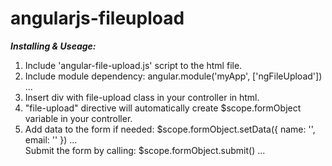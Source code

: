 angularjs-fileupload
====================

<b><i>Installing & Useage:</i></b>
  
<ol>
    <li>
        Include 'angular-file-upload.js' script to the html file.
    </li>
    <li>
        Include module dependency: angular.module('myApp', ['ngFileUpload']) ...
    </li>
    <li>
        Insert div with file-upload class in your controller in html.
    </li>
    <li>
        "file-upload" directive will automatically create $scope.formObject variable in your controller.
    </li>
    <li>
         Add data to the form if needed: $scope.formObject.setData({ name: '', email: '' }) ...
        <br />
        Submit the form by calling: $scope.formObject.submit() ...
    </li>
</ol>
